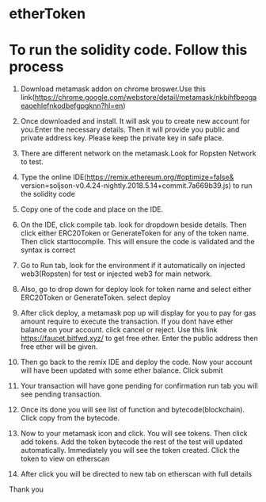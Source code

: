 # etherToken 
# To run the solidity code. Follow this process
1.   Download metamask addon on chrome broswer.Use this link(https://chrome.google.com/webstore/detail/metamask/nkbihfbeogaeaoehlefnkodbefgpgknn?hl=en)

2.   Once downloaded and install. It will ask you to create new account for you.Enter the necessary details. Then it will provide you public and private address key. Please keep the private key in safe place.

3.  There are different network on the metamask.Look for Ropsten Network to test.

4. Type the online IDE(https://remix.ethereum.org/#optimize=false&    version=soljson-v0.4.24-nightly.2018.5.14+commit.7a669b39.js) to run the solidity code

5.  Copy one of the code and place on the IDE.

6. On the IDE, click compile tab. look for dropdown beside details. Then click either ERC20Token or GenerateToken for any of the token name. Then click starttocompile. This will ensure the code is validated and the syntax is correct

7.  Go to Run tab, look for the environment if it automatically on injected web3(Ropsten) for test or injected web3 for main network.

8.  Also, go to drop down for deploy look for token name and select either ERC20Token or GenerateToken. select deploy

9.  After click deploy, a metamask pop up will display for you to pay for gas amount require to execute the transaction. If you dont have ether balance on your account. click cancel or reject. Use this link https://faucet.bitfwd.xyz/ to get free ether. Enter the public address then free ether will be given.

10. Then go back to the remix IDE and deploy the code. Now your account will have been updated with some ether balance. Click submit

11. Your transaction will have gone pending for confirmation run tab you will see pending transaction.

12. Once its done you will see list of function and bytecode(blockchain). Click copy from the bytecode.

13. Now to your metamask icon and click. You will see tokens. Then click add tokens. Add the token bytecode the rest of the test will updated automatically. 
Immediately you will see the token created. Click the token to view on etherscan

14. After click you will be directed to new tab on etherscan with full details 

Thank you
